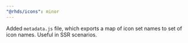 ```yaml
---
"@rhds/icons": minor
---
```

Added `metadata.js` file, which exports a map of icon set names to set of icon names. Useful in SSR scenarios.
